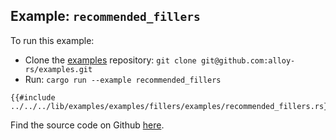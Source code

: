 ## Example: `recommended_fillers`

To run this example:

- Clone the [examples](https://github.com/alloy-rs/examples) repository: `git clone git@github.com:alloy-rs/examples.git`
- Run: `cargo run --example recommended_fillers`

```rust,ignore
{{#include ../../../lib/examples/examples/fillers/examples/recommended_fillers.rs}}
```

Find the source code on Github [here](https://github.com/alloy-rs/examples/tree/main/examples/fillers/examples/recommended_fillers.rs).
